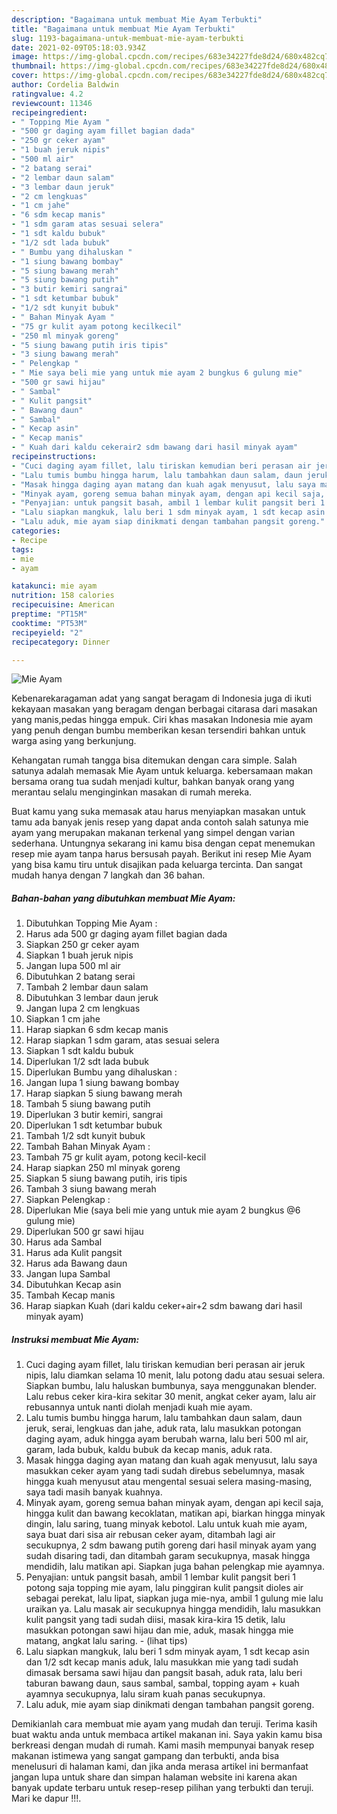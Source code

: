 ```yaml
---
description: "Bagaimana untuk membuat Mie Ayam Terbukti"
title: "Bagaimana untuk membuat Mie Ayam Terbukti"
slug: 1193-bagaimana-untuk-membuat-mie-ayam-terbukti
date: 2021-02-09T05:18:03.934Z
image: https://img-global.cpcdn.com/recipes/683e34227fde8d24/680x482cq70/mie-ayam-foto-resep-utama.jpg
thumbnail: https://img-global.cpcdn.com/recipes/683e34227fde8d24/680x482cq70/mie-ayam-foto-resep-utama.jpg
cover: https://img-global.cpcdn.com/recipes/683e34227fde8d24/680x482cq70/mie-ayam-foto-resep-utama.jpg
author: Cordelia Baldwin
ratingvalue: 4.2
reviewcount: 11346
recipeingredient:
- " Topping Mie Ayam "
- "500 gr daging ayam fillet bagian dada"
- "250 gr ceker ayam"
- "1 buah jeruk nipis"
- "500 ml air"
- "2 batang serai"
- "2 lembar daun salam"
- "3 lembar daun jeruk"
- "2 cm lengkuas"
- "1 cm jahe"
- "6 sdm kecap manis"
- "1 sdm garam atas sesuai selera"
- "1 sdt kaldu bubuk"
- "1/2 sdt lada bubuk"
- " Bumbu yang dihaluskan "
- "1 siung bawang bombay"
- "5 siung bawang merah"
- "5 siung bawang putih"
- "3 butir kemiri sangrai"
- "1 sdt ketumbar bubuk"
- "1/2 sdt kunyit bubuk"
- " Bahan Minyak Ayam "
- "75 gr kulit ayam potong kecilkecil"
- "250 ml minyak goreng"
- "5 siung bawang putih iris tipis"
- "3 siung bawang merah"
- " Pelengkap "
- " Mie saya beli mie yang untuk mie ayam 2 bungkus 6 gulung mie"
- "500 gr sawi hijau"
- " Sambal"
- " Kulit pangsit"
- " Bawang daun"
- " Sambal"
- " Kecap asin"
- " Kecap manis"
- " Kuah dari kaldu cekerair2 sdm bawang dari hasil minyak ayam"
recipeinstructions:
- "Cuci daging ayam fillet, lalu tiriskan kemudian beri perasan air jeruk nipis, lalu diamkan selama 10 menit, lalu potong dadu atau sesuai selera. Siapkan bumbu, lalu haluskan bumbunya, saya menggunakan blender. Lalu rebus ceker kira-kira sekitar 30 menit, angkat ceker ayam, lalu air rebusannya untuk nanti diolah menjadi kuah mie ayam."
- "Lalu tumis bumbu hingga harum, lalu tambahkan daun salam, daun jeruk, serai, lengkuas dan jahe, aduk rata, lalu masukkan potongan daging ayam, aduk hingga ayam berubah warna, lalu beri 500 ml air, garam, lada bubuk, kaldu bubuk da kecap manis, aduk rata."
- "Masak hingga daging ayan matang dan kuah agak menyusut, lalu saya masukkan ceker ayam yang tadi sudah direbus sebelumnya, masak hingga kuah menyusut atau mengental sesuai selera masing-masing, saya tadi masih banyak kuahnya."
- "Minyak ayam, goreng semua bahan minyak ayam, dengan api kecil saja, hingga kulit dan bawang kecoklatan, matikan api, biarkan hingga minyak dingin, lalu saring, tuang minyak kebotol. Lalu untuk kuah mie ayam, saya buat dari sisa air rebusan ceker ayam, ditambah lagi air secukupnya, 2 sdm bawang putih goreng dari hasil minyak ayam yang sudah disaring tadi, dan ditambah garam secukupnya, masak hingga mendidih, lalu matikan api. Siapkan juga bahan pelengkap mie ayamnya."
- "Penyajian: untuk pangsit basah, ambil 1 lembar kulit pangsit beri 1 potong saja topping mie ayam, lalu pinggiran kulit pangsit dioles air sebagai perekat, lalu lipat, siapkan juga mie-nya, ambil 1 gulung mie lalu uraikan ya. Lalu masak air secukupnya hingga mendidih, lalu masukkan kulit pangsit yang tadi sudah diisi, masak kira-kira 15 detik, lalu masukkan potongan sawi hijau dan mie, aduk, masak hingga mie matang, angkat lalu saring.           (lihat tips)"
- "Lalu siapkan mangkuk, lalu beri 1 sdm minyak ayam, 1 sdt kecap asin dan 1/2 sdt kecap manis aduk, lalu masukkan mie yang tadi sudah dimasak bersama sawi hijau dan pangsit basah, aduk rata, lalu beri taburan bawang daun, saus sambal, sambal, topping ayam + kuah ayamnya secukupnya, lalu siram kuah panas secukupnya."
- "Lalu aduk, mie ayam siap dinikmati dengan tambahan pangsit goreng."
categories:
- Recipe
tags:
- mie
- ayam

katakunci: mie ayam 
nutrition: 158 calories
recipecuisine: American
preptime: "PT15M"
cooktime: "PT53M"
recipeyield: "2"
recipecategory: Dinner

---
```



![Mie Ayam](https://img-global.cpcdn.com/recipes/683e34227fde8d24/680x482cq70/mie-ayam-foto-resep-utama.jpg)

Kebenarekaragaman adat yang sangat beragam di Indonesia juga di ikuti kekayaan masakan yang beragam dengan berbagai citarasa dari masakan yang manis,pedas hingga empuk. Ciri khas masakan Indonesia mie ayam yang penuh dengan bumbu memberikan kesan tersendiri bahkan untuk warga asing yang berkunjung.




Kehangatan rumah tangga bisa ditemukan dengan cara simple. Salah satunya adalah memasak Mie Ayam untuk keluarga. kebersamaan makan bersama orang tua sudah menjadi kultur, bahkan banyak orang yang merantau selalu menginginkan masakan di rumah mereka.

Buat kamu yang suka memasak atau harus menyiapkan masakan untuk tamu ada banyak jenis resep yang dapat anda contoh salah satunya mie ayam yang merupakan makanan terkenal yang simpel dengan varian sederhana. Untungnya sekarang ini kamu bisa dengan cepat menemukan resep mie ayam tanpa harus bersusah payah.
Berikut ini resep Mie Ayam yang bisa kamu tiru untuk disajikan pada keluarga tercinta. Dan sangat mudah hanya dengan 7 langkah dan 36 bahan.


<!--inarticleads1-->

##### Bahan-bahan yang dibutuhkan membuat Mie Ayam:

1. Dibutuhkan  Topping Mie Ayam :
1. Harus ada 500 gr daging ayam fillet bagian dada
1. Siapkan 250 gr ceker ayam
1. Siapkan 1 buah jeruk nipis
1. Jangan lupa 500 ml air
1. Dibutuhkan 2 batang serai
1. Tambah 2 lembar daun salam
1. Dibutuhkan 3 lembar daun jeruk
1. Jangan lupa 2 cm lengkuas
1. Siapkan 1 cm jahe
1. Harap siapkan 6 sdm kecap manis
1. Harap siapkan 1 sdm garam, atas sesuai selera
1. Siapkan 1 sdt kaldu bubuk
1. Diperlukan 1/2 sdt lada bubuk
1. Diperlukan  Bumbu yang dihaluskan :
1. Jangan lupa 1 siung bawang bombay
1. Harap siapkan 5 siung bawang merah
1. Tambah 5 siung bawang putih
1. Diperlukan 3 butir kemiri, sangrai
1. Diperlukan 1 sdt ketumbar bubuk
1. Tambah 1/2 sdt kunyit bubuk
1. Tambah  Bahan Minyak Ayam :
1. Tambah 75 gr kulit ayam, potong kecil-kecil
1. Harap siapkan 250 ml minyak goreng
1. Siapkan 5 siung bawang putih, iris tipis
1. Tambah 3 siung bawang merah
1. Siapkan  Pelengkap :
1. Diperlukan  Mie (saya beli mie yang untuk mie ayam 2 bungkus @6 gulung mie)
1. Diperlukan 500 gr sawi hijau
1. Harus ada  Sambal
1. Harus ada  Kulit pangsit
1. Harus ada  Bawang daun
1. Jangan lupa  Sambal
1. Dibutuhkan  Kecap asin
1. Tambah  Kecap manis
1. Harap siapkan  Kuah (dari kaldu ceker+air+2 sdm bawang dari hasil minyak ayam)




<!--inarticleads2-->

##### Instruksi membuat  Mie Ayam:

1. Cuci daging ayam fillet, lalu tiriskan kemudian beri perasan air jeruk nipis, lalu diamkan selama 10 menit, lalu potong dadu atau sesuai selera. Siapkan bumbu, lalu haluskan bumbunya, saya menggunakan blender. Lalu rebus ceker kira-kira sekitar 30 menit, angkat ceker ayam, lalu air rebusannya untuk nanti diolah menjadi kuah mie ayam.
1. Lalu tumis bumbu hingga harum, lalu tambahkan daun salam, daun jeruk, serai, lengkuas dan jahe, aduk rata, lalu masukkan potongan daging ayam, aduk hingga ayam berubah warna, lalu beri 500 ml air, garam, lada bubuk, kaldu bubuk da kecap manis, aduk rata.
1. Masak hingga daging ayan matang dan kuah agak menyusut, lalu saya masukkan ceker ayam yang tadi sudah direbus sebelumnya, masak hingga kuah menyusut atau mengental sesuai selera masing-masing, saya tadi masih banyak kuahnya.
1. Minyak ayam, goreng semua bahan minyak ayam, dengan api kecil saja, hingga kulit dan bawang kecoklatan, matikan api, biarkan hingga minyak dingin, lalu saring, tuang minyak kebotol. Lalu untuk kuah mie ayam, saya buat dari sisa air rebusan ceker ayam, ditambah lagi air secukupnya, 2 sdm bawang putih goreng dari hasil minyak ayam yang sudah disaring tadi, dan ditambah garam secukupnya, masak hingga mendidih, lalu matikan api. Siapkan juga bahan pelengkap mie ayamnya.
1. Penyajian: untuk pangsit basah, ambil 1 lembar kulit pangsit beri 1 potong saja topping mie ayam, lalu pinggiran kulit pangsit dioles air sebagai perekat, lalu lipat, siapkan juga mie-nya, ambil 1 gulung mie lalu uraikan ya. Lalu masak air secukupnya hingga mendidih, lalu masukkan kulit pangsit yang tadi sudah diisi, masak kira-kira 15 detik, lalu masukkan potongan sawi hijau dan mie, aduk, masak hingga mie matang, angkat lalu saring. -           (lihat tips)
1. Lalu siapkan mangkuk, lalu beri 1 sdm minyak ayam, 1 sdt kecap asin dan 1/2 sdt kecap manis aduk, lalu masukkan mie yang tadi sudah dimasak bersama sawi hijau dan pangsit basah, aduk rata, lalu beri taburan bawang daun, saus sambal, sambal, topping ayam + kuah ayamnya secukupnya, lalu siram kuah panas secukupnya.
1. Lalu aduk, mie ayam siap dinikmati dengan tambahan pangsit goreng.




Demikianlah cara membuat mie ayam yang mudah dan teruji. Terima kasih buat waktu anda untuk membaca artikel makanan ini. Saya yakin kamu bisa berkreasi dengan mudah di rumah. Kami masih mempunyai banyak resep makanan istimewa yang sangat gampang dan terbukti, anda bisa menelusuri di halaman kami, dan jika anda merasa artikel ini bermanfaat jangan lupa untuk share dan simpan halaman website ini karena akan banyak update terbaru untuk resep-resep pilihan yang terbukti dan teruji. Mari ke dapur !!!. 
